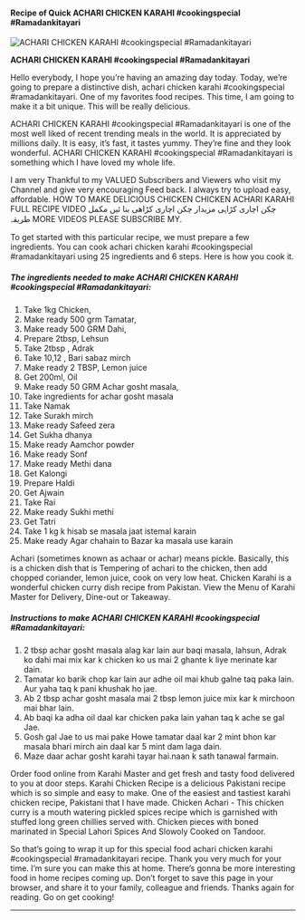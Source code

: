             

#### Recipe of Quick ACHARI CHICKEN KARAHI #cookingspecial #Ramadankitayari

![ACHARI CHICKEN KARAHI #cookingspecial #Ramadankitayari](https://img-global.cpcdn.com/recipes/c5b843bcc1c82a35/751x532cq70/achari-chicken-karahi-cookingspecial-ramadankitayari-recipe-main-photo.jpg)

**ACHARI CHICKEN KARAHI #cookingspecial #Ramadankitayari**

Hello everybody, I hope you’re having an amazing day today. Today, we’re going to prepare a distinctive dish, achari chicken karahi #cookingspecial #ramadankitayari. One of my favorites food recipes. This time, I am going to make it a bit unique. This will be really delicious.

ACHARI CHICKEN KARAHI #cookingspecial #Ramadankitayari is one of the most well liked of recent trending meals in the world. It is appreciated by millions daily. It is easy, it’s fast, it tastes yummy. They’re fine and they look wonderful. ACHARI CHICKEN KARAHI #cookingspecial #Ramadankitayari is something which I have loved my whole life.

I am very Thankful to my VALUED Subscribers and Viewers who visit my Channel and give very encouraging Feed back. I always try to upload easy, affordable. HOW TO MAKE DELICIOUS CHICKEN CHICKEN ACHARI KARAHI FULL RECIPE VIDEO چکن اچاری کڑاہی مزیدار چکن اچاری کڑاھی بنا ئیں مکمل طریقہ MORE VIDEOS PLEASE SUBSCRIBE MY.

To get started with this particular recipe, we must prepare a few ingredients. You can cook achari chicken karahi #cookingspecial #ramadankitayari using 25 ingredients and 6 steps. Here is how you cook it.

##### The ingredients needed to make ACHARI CHICKEN KARAHI #cookingspecial #Ramadankitayari:

1.  Take 1kg Chicken,
2.  Make ready 500 grm Tamatar,
3.  Make ready 500 GRM Dahi,
4.  Prepare 2tbsp, Lehsun
5.  Take 2tbsp , Adrak
6.  Take 10,12 , Bari sabaz mirch
7.  Make ready 2 TBSP, Lemon juice
8.  Get 200ml, Oil
9.  Make ready 50 GRM Achar gosht masala,
10.  Take ingredients for achar gosht masala
11.  Take Namak
12.  Take Surakh mirch
13.  Make ready Safeed zera
14.  Get Sukha dhanya
15.  Make ready Aamchor powder
16.  Make ready Sonf
17.  Make ready Methi dana
18.  Get Kalongi
19.  Prepare Haldi
20.  Get Ajwain
21.  Take Rai
22.  Make ready Sukhi methi
23.  Get Tatri
24.  Take 1 kg k hisab se masala jaat istemal karain
25.  Make ready Agar chahain to Bazar ka masala use karain

Achari (sometimes known as achaar or achar) means pickle. Basically, this is a chicken dish that is Tempering of achari to the chicken, then add chopped coriander, lemon juice, cook on very low heat. Chicken Karahi is a wonderful chicken curry dish recipe from Pakistan. View the Menu of Karahi Master for Delivery, Dine-out or Takeaway.

##### Instructions to make ACHARI CHICKEN KARAHI #cookingspecial #Ramadankitayari:

1.  2 tbsp achar gosht masala alag kar lain aur baqi masala, lahsun, Adrak ko dahi mai mix kar k chicken ko us mai 2 ghante k liye merinate kar dain.
2.  Tamatar ko barik chop kar lain aur adhe oil mai khub galne taq paka lain. Aur yaha taq k pani khushak ho jae.
3.  Ab 2 tbsp achar gosht masala mai 2 tbsp lemon juice mix kar k mirchoon mai bhar lain.
4.  Ab baqi ka adha oil daal kar chicken paka lain yahan taq k ache se gal Jae.
5.  Gosh gal Jae to us mai pake Howe tamatar daal kar 2 mint bhon kar masala bhari mirch ain daal kar 5 mint dam laga dain.
6.  Maze daar achar gosht karahi tayar hai.naan k sath tanawal farmain.

Order food online from Karahi Master and get fresh and tasty food delivered to you at door steps. Karahi Chicken Recipe is a delicious Pakistani recipe which is so simple and easy to make. One of the easiest and tastiest karahi chicken recipe, Pakistani that I have made. Chicken Achari - This chicken curry is a mouth watering pickled spices recipe which is garnished with stuffed long green chillies served with. Chicken pieces with boned marinated in Special Lahori Spices And Slowoly Cooked on Tandoor.

So that’s going to wrap it up for this special food achari chicken karahi #cookingspecial #ramadankitayari recipe. Thank you very much for your time. I’m sure you can make this at home. There’s gonna be more interesting food in home recipes coming up. Don’t forget to save this page in your browser, and share it to your family, colleague and friends. Thanks again for reading. Go on get cooking!

* * *